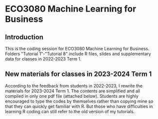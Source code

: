 # ECO3080 Machine Learning for Business
## Introduction
This is the coding session for ECO3080 Machine Learning for Business. Folders "Tutorial 1"-"Tutorial 8" include R files, slides and supplementary data for classes in 2022-2023 Term 1.
## New materials for classes in 2023-2024 Term 1
According to the feedback from students in 2022-2023, I rewrite the materials for 2023-2024 Term 1. The contents are simplified and all compiled in only one pdf file (attached below). Students are highly encouraged to type the codes by themselves rather than copying mine so that they can quickly get familiar with R. But those who have difficulties in learning R coding can still refer to the old version of my tutorials. 
